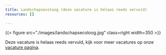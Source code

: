 ```yaml
---
title: Landschapsecoloog (deze vacature is helaas reeds vervuld)
resources: []

---
```


{{< figure src="./images/landschapsecoloog.jpg"  class=right width=350 >}} 

Deze vacature is helaas reeds vervuld, kijk voor meer vacatures op onze [vacature pagina](https://buwa-jamstack.github.io/vacatures/).